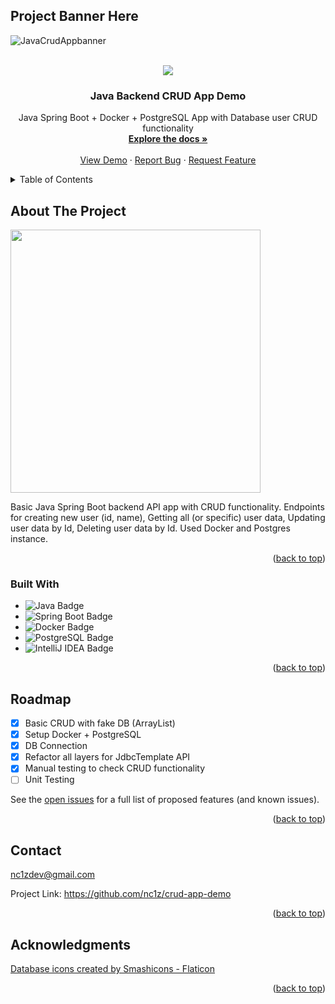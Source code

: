 <a name="readme-top"></a>

<!-- PROJECT LOGO -->

## Project Banner Here

![JavaCrudAppbanner](https://user-images.githubusercontent.com/111836326/202837027-0084b0f3-6658-47a6-8697-189694d2453b.png)

<br />

<div align="center">
  <a href="https://github.com/nc1z/crud-app-demo">
    <img src="https://user-images.githubusercontent.com/111836326/202837477-b2868d9c-3805-4a5e-8090-86038ccbce18.png">
  </a>
<h3 align="center">Java Backend CRUD App Demo</h3>

  <p align="center">
    Java Spring Boot + Docker + PostgreSQL App with Database user CRUD functionality
    <br />
    <a href="https://github.com/nc1z/crud-app-demo"><strong>Explore the docs »</strong></a>
    <br />
    <br />
    <a href="https://github.com/nc1z/crud-app-demo">View Demo</a>
    ·
    <a href="https://github.com/nc1z/crud-app-demo">Report Bug</a>
    ·
    <a href="https://github.com/nc1z/crud-app-demo">Request Feature</a>
  </p>
</div>

<!-- TABLE OF CONTENTS -->
<details>
  <summary>Table of Contents</summary>
  <ol>
    <li>
      <a href="#about-the-project">About The Project</a>
      <ul>
        <li><a href="#built-with">Built With</a></li>
      </ul>
    </li>
    <li><a href="#roadmap">Roadmap</a></li>
    <li><a href="#contact">Contact</a></li>
    <li><a href="#acknowledgments">Acknowledgments</a></li>
  </ol>
</details>

<!-- ABOUT THE PROJECT -->

## About The Project

<img src="https://user-images.githubusercontent.com/111836326/202837898-8b32b232-034b-4f48-b8f0-96dbd2217c5f.png" width="400" height="421">

Basic Java Spring Boot backend API app with CRUD functionality. Endpoints for creating new user (id, name), Getting all (or specific) user data, Updating user data by Id, Deleting user data by Id. Used Docker and Postgres instance.

<p align="right">(<a href="#readme-top">back to top</a>)</p>

<!-- BUILT WITH -->

### Built With

- ![Java Badge](https://img.shields.io/badge/Java-FFFFF7?logo=data%3Aimage%2Fpng%3Bbase64%2CiVBORw0KGgoAAAANSUhEUgAAACAAAAAgCAMAAABEpIrGAAACMVBMVEUAAAAAAAAAAP%2F%2FAAAAAACAAAAAAAAAAAAAAAAAAAAqAAAAAAAAAAAgAAAAABwAABoAFxcXAAAQEBAPDx4eAAAcAAANDRsNGiYMGBgYDAALFSAUFCkcEyYSGyQSGy4jCQAPFx8XHi0lAAArDgAaIDMZJTgxDAAYJDUvDAYzCwYbJTo1CwUfKkQ9DwUeKEEcKkEgKkFEEQQlMUokNFAfM04jN1InMlElNU8lNVYoOlcnOVlPFQMpOlgsOlwrPF0uP2NTFAcrO1xVFAoqPV4pPVwsPF4ySHBaFgkuQWUvQWsxSGo0SHNfFwZhGQY0SnAxTHU0SW8yR242S3Q3TXhrGQg4UHw6Un48Wos9U4E%2BWIl5Hgt9HgZ6IAhBWo%2BHIQhFYpeJIgpHY5mNIgdMa6SRJQlIa6KQJwlMaaNNa6hNbamZJghQcbCaJwlUdrmfKQtYe7%2BmKwqiKQlXfcBZfMKvLQtafcFbg8pegMlegcpdhc9gidVhidRghtNiidZhita9MQzAMgxjidVki9lljN1mjt1nkOHBMgxmj95nkOFplOdpkuPIMw1pkuRrlelsl%2BtrmO1sl%2Bxtme%2FQNQ1ume%2FRNg1unPPVNg1vnPNwnfRxnvZxnfZxn%2Fdxn%2Fhxn%2Fhyn%2FhyoPnaOA9yoPlyoPnaOA5yoPlyoPpzoPpzoPzaOA5yoPlzofpzoft0ovvaOA7bOQ5zoftzofzbOA5yoPtyoftzoPtzofpzofvaOA7bOA7bOA%2FbOQ6wqJnOAAAAsnRSTlMAAQEBAgIDBAUGBgcICAkKCwsQERESExQVFRgZGxwcHSEiIiQoKSorKy0wMDEyMzc3PD5AQUFCRERGSEpLS01NTU5OT1BRUlJTVllZWVxdXl5hY2ZmaW1ucXd4eHl9goWGiY2RkpSVlpibm6Kip6iurrCytbW2u7y8w8TFycvMzc7P0dTV1dXW2tze3t%2Fl5ufo6urr7fDw8fT19vf3%2BPj5%2Bfr7%2B%2Fz8%2FPz8%2Ff39%2Ff39%2Fv7%2B5FDkBgAAAY9JREFUeNp80NOCs0EMgOF3beO3bdu2bdu2bdvGWvmyvbna7cxzGodE%2BRuxy67BrrcrHasrak%2BYoH%2Bx2ak6B7O8l6qHoQKDHtrq2k%2F357tJrp06uijtqk7H4Ktqj5JaHYTBMHV68ENXYrJVG%2BjhaIrlA0qXVtdCTFJVy1G1tNig2zno6HqMbv%2BF13oMswcDmKp98ckkRsrofZfuVUI%2Fjp7E67HIx%2BiU0ma5VYnfZrI6Lh9L%2Fg05S0Rhs3jVVVXXidfneUBRy3eizTjz4su%2Fqp8fHh2flYfPIblJjG2vCCgY2R5YI3%2ByidEi8unNq%2FdV4rWKA3IkhVjpax%2F%2BFKl6e31b%2FyyWTEwhwaTTWOWJ%2FH567fzdb1I3jgRZHYZk7RCRJpEW%2BbUXr1wiVtdVbWkL5HQbNXNEpwx8ci62IexdS9OdTUMrs1OAlMzibtP23K%2BXCwyPDDhRJV5NjU0t4vft8tz0%2Bf97EiWl2DNze2%2B%2FwAA3Kx0FOXW71InbFuqhuVM1snLyovUgg9Yv7C8NFoYKAwCnpJBFIrsORgAAAABJRU5ErkJggg%3D%3D&logoColor=000&style=for-the-badge)
- ![Spring Boot Badge](https://img.shields.io/badge/Spring%20Boot-6DB33F?logo=springboot&logoColor=fff&style=for-the-badge)
- ![Docker Badge](https://img.shields.io/badge/Docker-2496ED?logo=docker&logoColor=fff&style=for-the-badge)
- ![PostgreSQL Badge](https://img.shields.io/badge/PostgreSQL-4169E1?logo=postgresql&logoColor=fff&style=for-the-badge)
- ![IntelliJ IDEA Badge](https://img.shields.io/badge/IntelliJ%20IDEA-000?logo=intellijidea&logoColor=fff&style=for-the-badge)

<p align="right">(<a href="#readme-top">back to top</a>)</p>

<!-- ROADMAP -->

## Roadmap

- [x] Basic CRUD with fake DB (ArrayList)
- [x] Setup Docker + PostgreSQL
- [x] DB Connection
- [x] Refactor all layers for JdbcTemplate API
- [x] Manual testing to check CRUD functionality
- [ ] Unit Testing

See the [open issues](https://github.com/nc1z/crud-app-demo) for a full list of proposed features (and known issues).

<p align="right">(<a href="#readme-top">back to top</a>)</p>

<!-- CONTACT -->

## Contact

nc1zdev@gmail.com

Project Link: https://github.com/nc1z/crud-app-demo

<p align="right">(<a href="#readme-top">back to top</a>)</p>

<!-- ACKNOWLEDGMENTS -->

## Acknowledgments

<a href="https://www.flaticon.com/free-icons/database" title="database icons">Database icons created by Smashicons - Flaticon</a>

<p align="right">(<a href="#readme-top">back to top</a>)</p>
